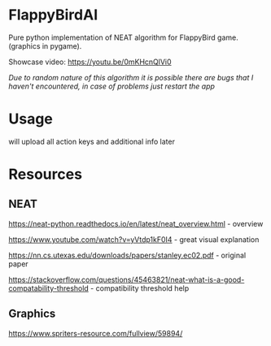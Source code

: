 # FlappyBirdAI

Pure python implementation of NEAT algorithm for FlappyBird game. (graphics in pygame).

Showcase video: https://youtu.be/0mKHcnQlVi0

*Due to random nature of this algorithm it is possible there are bugs that I haven't encountered, in case of problems just restart the app*
# Usage
will upload all action keys and additional info later

# Resources
## NEAT
https://neat-python.readthedocs.io/en/latest/neat_overview.html - overview

https://www.youtube.com/watch?v=yVtdp1kF0I4 - great visual explanation

https://nn.cs.utexas.edu/downloads/papers/stanley.ec02.pdf - original paper

https://stackoverflow.com/questions/45463821/neat-what-is-a-good-compatability-threshold - compatibility threshold help

## Graphics
https://www.spriters-resource.com/fullview/59894/
